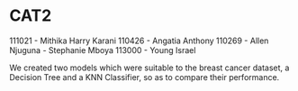 # CAT2
111021  - Mithika Harry Karani
110426  - Angatia Anthony
110269  - Allen Njuguna
        - Stephanie Mboya
113000  - Young Israel
        
We created two models which were suitable to the breast cancer dataset, a Decision Tree and a KNN Classifier, so as to compare their performance.   
